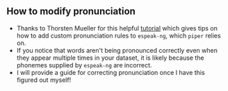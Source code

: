 ## How to modify pronunciation 
- Thanks to Thorsten Mueller for this helpful [tutorial](https://www.youtube.com/watch?v=493xbPIQBSU) which gives tips on how to add custom pronunciation rules to `espeak-ng`, which `piper` relies on.
- If you notice that words aren't being pronounced correctly even when they appear multiple times in your dataset, it is likely because the phonemes supplied by `espeak-ng` are incorrect.
- I will provide a guide for correcting pronunciation once I have this figured out myself!
